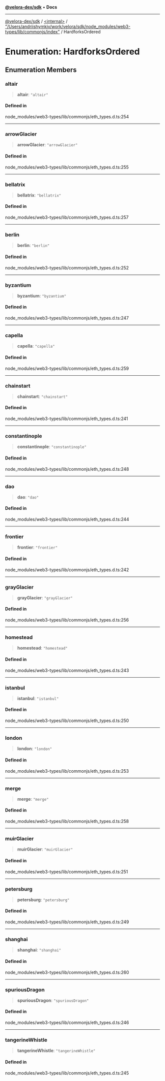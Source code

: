 [**@velora-dex/sdk**](../../../../README.md) • **Docs**

***

[@velora-dex/sdk](../../../../globals.md) / [\<internal\>](../../../README.md) / ["/Users/andriishymkiv/work/velora/sdk/node\_modules/web3-types/lib/commonjs/index"](../README.md) / HardforksOrdered

# Enumeration: HardforksOrdered

## Enumeration Members

### altair

> **altair**: `"altair"`

#### Defined in

node\_modules/web3-types/lib/commonjs/eth\_types.d.ts:254

***

### arrowGlacier

> **arrowGlacier**: `"arrowGlacier"`

#### Defined in

node\_modules/web3-types/lib/commonjs/eth\_types.d.ts:255

***

### bellatrix

> **bellatrix**: `"bellatrix"`

#### Defined in

node\_modules/web3-types/lib/commonjs/eth\_types.d.ts:257

***

### berlin

> **berlin**: `"berlin"`

#### Defined in

node\_modules/web3-types/lib/commonjs/eth\_types.d.ts:252

***

### byzantium

> **byzantium**: `"byzantium"`

#### Defined in

node\_modules/web3-types/lib/commonjs/eth\_types.d.ts:247

***

### capella

> **capella**: `"capella"`

#### Defined in

node\_modules/web3-types/lib/commonjs/eth\_types.d.ts:259

***

### chainstart

> **chainstart**: `"chainstart"`

#### Defined in

node\_modules/web3-types/lib/commonjs/eth\_types.d.ts:241

***

### constantinople

> **constantinople**: `"constantinople"`

#### Defined in

node\_modules/web3-types/lib/commonjs/eth\_types.d.ts:248

***

### dao

> **dao**: `"dao"`

#### Defined in

node\_modules/web3-types/lib/commonjs/eth\_types.d.ts:244

***

### frontier

> **frontier**: `"frontier"`

#### Defined in

node\_modules/web3-types/lib/commonjs/eth\_types.d.ts:242

***

### grayGlacier

> **grayGlacier**: `"grayGlacier"`

#### Defined in

node\_modules/web3-types/lib/commonjs/eth\_types.d.ts:256

***

### homestead

> **homestead**: `"homestead"`

#### Defined in

node\_modules/web3-types/lib/commonjs/eth\_types.d.ts:243

***

### istanbul

> **istanbul**: `"istanbul"`

#### Defined in

node\_modules/web3-types/lib/commonjs/eth\_types.d.ts:250

***

### london

> **london**: `"london"`

#### Defined in

node\_modules/web3-types/lib/commonjs/eth\_types.d.ts:253

***

### merge

> **merge**: `"merge"`

#### Defined in

node\_modules/web3-types/lib/commonjs/eth\_types.d.ts:258

***

### muirGlacier

> **muirGlacier**: `"muirGlacier"`

#### Defined in

node\_modules/web3-types/lib/commonjs/eth\_types.d.ts:251

***

### petersburg

> **petersburg**: `"petersburg"`

#### Defined in

node\_modules/web3-types/lib/commonjs/eth\_types.d.ts:249

***

### shanghai

> **shanghai**: `"shanghai"`

#### Defined in

node\_modules/web3-types/lib/commonjs/eth\_types.d.ts:260

***

### spuriousDragon

> **spuriousDragon**: `"spuriousDragon"`

#### Defined in

node\_modules/web3-types/lib/commonjs/eth\_types.d.ts:246

***

### tangerineWhistle

> **tangerineWhistle**: `"tangerineWhistle"`

#### Defined in

node\_modules/web3-types/lib/commonjs/eth\_types.d.ts:245
